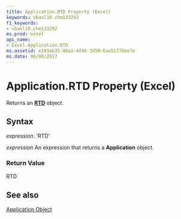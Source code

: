 ```yaml
---
title: Application.RTD Property (Excel)
keywords: vbaxl10.chm133292
f1_keywords:
- vbaxl10.chm133292
ms.prod: excel
api_name:
- Excel.Application.RTD
ms.assetid: e181eb35-d8aa-4f46-3d50-6aa51776be7e
ms.date: 06/08/2017
---
```



# Application.RTD Property (Excel)

Returns an  **[RTD](Excel.RTD.md)** object.


## Syntax

 _expression_. 'RTD'

 _expression_ An expression that returns a **Application** object.


### Return Value

RTD


## See also


[Application Object](Excel.Application(objec).md)

